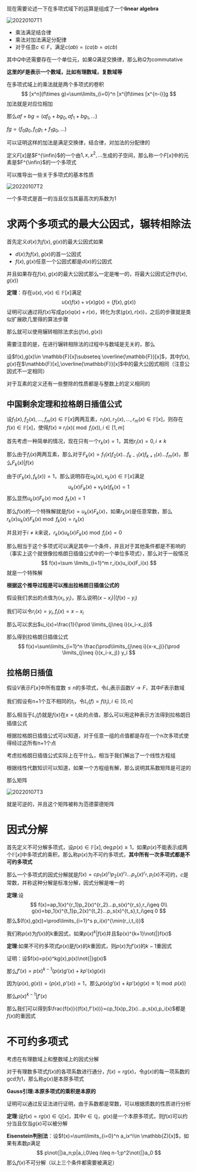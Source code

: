 现在需要论述一下在多项式域下的运算是组成了一个**linear algebra**

![20220107T1](D:\Blog\image\20220107T1.PNG)

- 乘法满足结合律
- 乘法对加法满足分配律
- 对于任意$c\in F$，满足$c(ab)=(ca)b=a(cb)$

其中$Q$中还需要存在一个单位元，如果$Q$满足交换律，那么称$Q$为commutative

**这里的$F$是表示一个数域，比如有理数域，复数域等**

在多项式域上的乘法就是两个多项式的卷积
$$
[x^n](f\times g)=\sum\limits_{i=0}^n [x^i]f\times [x^{n-i}]g
$$
加法就是对应位相加

那么$af+bg=(af_0+bg_0,af_1+bg_1,...)$

$fg=(f_0g_0,f_0g_1+f_1g_0,...)$

可以证明这样的加法是满足交换律，结合律，对加法的分配律的

定义$F[x]$是$F^{\infin}$的一个由$1,x,x^2,...$生成的子空间，那么称一个$F[x]$中的元素是$F^{\infin}$的一个多项式

可以推导出一些关于多项式的基本性质

![20220107T2](D:\Blog\image\20220107T2.PNG)

一个多项式是首一的当且仅当其最高次的系数为1

# 求两个多项式的最大公因式，辗转相除法

首先定义$d(x)$为$f(x),g(x)$的最大公因式如果

- $d(x)$为$f(x),g(x)$的首一公因式
- $f(x),g(x)$任意一个公因式都是$d(x)$的公因式

并且如果存在$f(x),g(x)$的最大公因式那么一定是唯一的，将最大公因式记作$(f(x),g(x))$



**定理**：存在$u(x),v(x)\in \mathbb{F}[x]$满足
$$
u(x)f(x)+v(x)g(x)=(f(x),g(x))
$$
证明可以通过将$f(x)$写成$g(x)q(x)+r(x)$，转化为求$(g(x),r(x))$，之后的步骤就是类似扩展欧几里得的算法步骤

那么就可以使用辗转相除法求出$(f(x),g(x))$



需要注意的是，在进行辗转相除法的过程中与数域是无关的，那么

设$f(x),g(x)\in \mathbb{F}[x]\subseteq \overline{\mathbb{F}}[x]$，其中$f(x),g(x)$在$\mathbb{F}[x],\overline{\mathbb{F}}[x]$中的最大公因式相同（注意公因式不一定相同）

对于互素的定义还有一些整除的性质都是与整数上的定义相同的



## **中国剩余定理和拉格朗日插值公式**

设$f_1(x),f_2(x),...,f_m(x)\in \mathbb{F}[x]$两两互素，$r_1(x),r_2(x),...,r_m(x)\in \mathbb{F}[x]$，则存在$f(x)\in \mathbb{F}[x]$，使得$f(x)\equiv r_i(x)(\bmod f_i(x)),i\in [1,m]$



首先考虑一种简单的情况，现在只有一个$r_k(x)=1$，其他$r_i(x)=0,i\neq k$

那么由于$f_i(x)$两两互素，那么对于$F_k(x)=f_1(x)f_2(x)...f_{k-1}(x)f_{k+1}(x)...f_m(x)$，那么$F_k(x)|f(x)$

由于$(F_k(x),f_k(x))=1$，那么说明存在$u_k(x),v_k(x)\in \mathbb{F}[x]$满足
$$
u_k(x)F_k(x)+v_k(x)f_k(x)=1
$$
那么显然$u_k(x)F_k(x)\bmod f_k(x)=1$

那么$f(x)$的一个特殊解就是$f(x)=u_k(x)F_k(x)$，如果$r_k(x)$是任意常数，那么$r_k(x)u_k(x)F_k(x)\bmod f_k(x)=r_k(x)$

并且对于$i\neq k$来说，$r_k(x)u_k(x)F_k(x)\bmod f_i(x)=0$

那么相当于这个多项式可以满足其中一个条件，并且对于其他条件都是不影响的（事实上这个就很像拉格朗日插值公式中的一个单位多项式），那么对于一般情况
$$
f(x)=\sum \limits_{i=1}^m r_i(x)u_i(x)F_i(x)
$$
就是一个特殊解

**根据这个推导过程是可以推出拉格朗日插值公式的**

假设我们求出的点值为$(x_i,y_i)$，那么说明$(x-x_i)|(f(x)-y_i)$

我们可以令$r_i(x)=y_i,f_i(x)=x-x_i$

那么可以求出$u_i(x)=\frac{1}{\prod \limits_{j\neq i}(x_i-x_j)}$

那么得到拉格朗日插值公式
$$
f(x)=\sum\limits_{i=1}^n \frac{\prod\limits_{j\neq i}(x-x_j)}{\prod \limits_{j\neq i}(x_i-x_j)} y_i
$$

## 拉格朗日插值

假设$V$表示$F[x]$中所有度数$\leq n$的多项式，令$L_i$表示函数$V\rightarrow F$，其中$F$表示数域

我们假设有n+1个互不相同的$t_i$，令$L_i(f)=f(t_i),i\in[0,n]$

那么相当于$L_i(f)$就是$f(x)$在$x=t_i$处的点值，那么可以用这种表示方法得到拉格朗日插值公式

根据拉格朗日插值公式可以知道，对于任意一组的点值都是存在一个n次多项式使得经过这所有n+1个点

考虑拉格朗日插值公式实际上在干什么，相当于我们解出了一个线性方程组

根据线性代数知识可以知道，如果一个方程组有解，那么说明其系数矩阵是可逆的

那么矩阵

![20220107T3](D:\Blog\image\20220107T3.PNG)

就是可逆的，并且这个矩阵被称为范德蒙德矩阵



# 因式分解

首先定义不可分解多项式，设$p(x)\in\mathbb{F}[x] ,\deg p(x)\geq 1$，如果$p(x)$不能表示成两个$\mathbb{F}[x]$中多项式的乘积，那么称$p(x)$为不可约多项式，**其中所有一次多项式都是不可约多项式**

那么一个多项式的因式分解就是$f(x)=cp_1(x)^{r_1}p_2(x)^{r_2}...p_s(x)^{r_s},p_i(x)$不可约，$c$是常数，并称这种分解是标准分解，因式分解是唯一的

**定理**:设
$$
f(x)=ap_1(x)^{r_1}p_2(x)^{r_2}...p_s(x)^{r_s},r_i\geq 0\\
g(x)=bp_1(x)^{t_1}p_2(x)^{t_2}...p_s(x)^{t_s},t_i\geq 0
$$
那么$(f(x),g(x))=\prod\limits_{i=1}^s p_i(x)^{\min(r_i,t_i)}$



我们称$p(x)$为$f(x)$的k重因式，如果$p(x)^k|f(x)$并且$p(x)^{k+1}\not{|}f(x)$

**定理**:如果不可约多项式$p(x)$是$f(x)$的$k$重因式，则$p(x)$为$f'(x)$的$k-1$重因式

证明：设$f(x)=p(x)^kg(x),p(x)\not{|}g(x)$

那么$f'(x)=p(x)^{k-1}(p(x)g'(x)+kp'(x)g(x))$

因为$(p(x),g(x))=(p(x),p'(x))=1$，那么$p(x)g'(x)+kp'(x)g(x)\equiv 1(\bmod p(x))$

那么$p(x)^{k-1}|f'(x)$



那么我们可以得到$\frac{f(x)}{(f(x),f'(x))}=cp_1(x)p_2(x)...p_s(x),p_i(x)$都是$f(x)$的重因式

# 不可约多项式

考虑在有理数域上和整数域上的因式分解

对于有理数多项式$f(x)$的各项系数进行通分，$f(x)=rg(x)$，令$g(x)$的每一项系数的gcd为1，那么称$g(x)$是本原多项式

**Gauss引理:本原多项式的乘积是本原的**

证明可以通过反证法进行证明，由于系数都是常数，可以根据质数的性质进行分析

**定理**:设$f(x)=rg(x)\in \mathbb{Q}[x]$，其中$r\in \mathbb{Q}$，$g(x)$是一个本原多项式，则$f(x)$可以约分当且仅当$g(x)$可以被分解

**Eisenstein判别法**：设$f(x)=\sum\limits_{i=0}^n a_ix^i\in \mathbb{Z}[x]$，如果有素数$p$满足
$$
p\not{|}a_n;p|a_i,0\leq i\leq n-1;p^2\not{|}a_0
$$
那么$f(x)$不可分解（以上三个条件都需要被满足）

